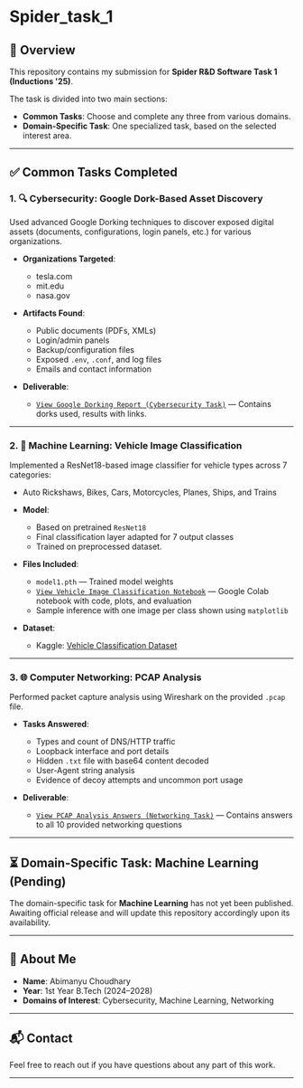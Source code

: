 # Spider_task_1
## 🧠 Overview

This repository contains my submission for **Spider R&D Software Task 1 (Inductions '25)**. 

The task is divided into two main sections:
- **Common Tasks**: Choose and complete any three from various domains.
- **Domain-Specific Task**: One specialized task, based on the selected interest area.

---

## ✅ Common Tasks Completed

### 1. 🔍 Cybersecurity: Google Dork-Based Asset Discovery

Used advanced Google Dorking techniques to discover exposed digital assets (documents, configurations, login panels, etc.) for various organizations.

- **Organizations Targeted**:
  - tesla.com
  - mit.edu
  - nasa.gov

- **Artifacts Found**:
  - Public documents (PDFs, XMLs)
  - Login/admin panels
  - Backup/configuration files
  - Exposed `.env`, `.conf`, and log files
  - Emails and contact information

- **Deliverable**:
  - [`View Google Dorking Report (Cybersecurity Task)`](./common/Google_Dork-Based_Asset_Discovery/Common_task_1.md) — Contains dorks used, results with links.

---

### 2. 🧠 Machine Learning: Vehicle Image Classification

Implemented a ResNet18-based image classifier for vehicle types across 7 categories:
- Auto Rickshaws, Bikes, Cars, Motorcycles, Planes, Ships, and Trains

- **Model**:
  - Based on pretrained `ResNet18`
  - Final classification layer adapted for 7 output classes
  - Trained on preprocessed dataset.

- **Files Included**:
  - `model1.pth` — Trained model weights
  - [`View Vehicle Image Classification Notebook`](./common/Vehicle_Image_Classification/Common_task_1.ipynb) — Google Colab notebook with code, plots, and evaluation
  - Sample inference with one image per class shown using `matplotlib`

- **Dataset**:
  - Kaggle: [Vehicle Classification Dataset](https://www.kaggle.com/datasets/mohamedmaher5/vehicle-classification)

---

### 3. 🌐 Computer Networking: PCAP Analysis

Performed packet capture analysis using Wireshark on the provided `.pcap` file.

- **Tasks Answered**:
  - Types and count of DNS/HTTP traffic
  - Loopback interface and port details
  - Hidden `.txt` file with base64 content decoded
  - User-Agent string analysis
  - Evidence of decoy attempts and uncommon port usage

- **Deliverable**:
  - [`View PCAP Analysis Answers (Networking Task)`](./common/computer_networking/Common_task_1.pdf) — Contains answers to all 10 provided networking questions

---

## ⏳ Domain-Specific Task: Machine Learning (Pending)

The domain-specific task for **Machine Learning** has not yet been published. Awaiting official release and will update this repository accordingly upon its availability.

---

## 🙋 About Me

- **Name**: Abimanyu Choudhary
- **Year**: 1st Year B.Tech (2024–2028)
- **Domains of Interest**: Cybersecurity, Machine Learning, Networking

---

## 📬 Contact

Feel free to reach out if you have questions about any part of this work.

---
